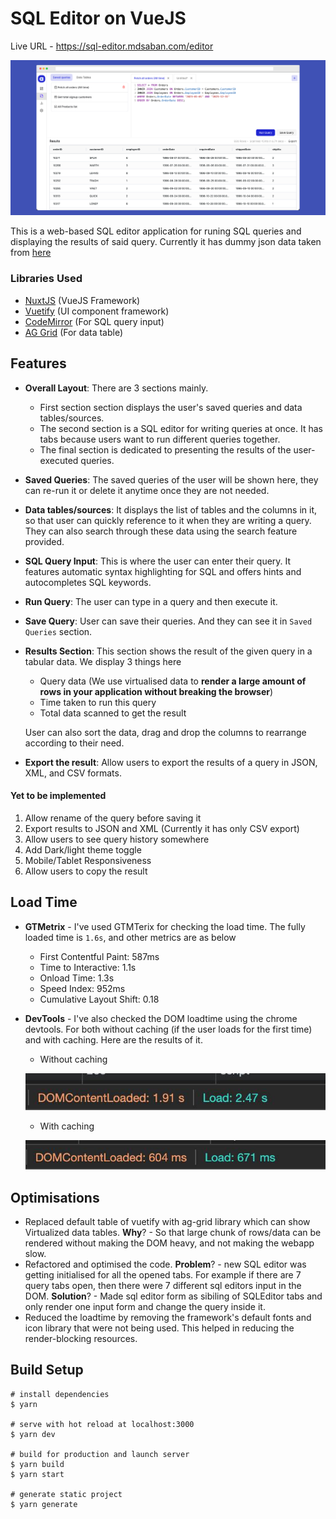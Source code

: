 
# SQL Editor on VueJS

Live URL - https://sql-editor.mdsaban.com/editor

![editor screenshot](./readme-images/sql-editor-website.png)

This is a web-based SQL editor application for runing SQL queries and displaying the results of said query. Currently it has dummy json data taken from [here](https://github.com/graphql-compose/graphql-compose-examples/tree/master/examples/northwind/data/json)

### Libraries Used
 - [NuxtJS](https://v2.nuxt.com/) (VueJS Framework)
 - [Vuetify](https://v2.vuetifyjs.com/en/) (UI component framework)
 - [CodeMirror](https://codemirror.net/5/) (For SQL query input)
 - [AG Grid](https://www.ag-grid.com/vue-data-grid/) (For data table)


## Features
-   **Overall Layout**: There are 3 sections mainly.
	- First section section displays the user's saved queries and data tables/sources.
	- The second section is a SQL editor for writing queries at once. It has tabs because users want to run different queries together.
	- The final section is dedicated to presenting the results of the user-executed queries.

-  **Saved Queries**: The saved queries of the user will be shown here, they can re-run it or delete it anytime once they are not needed.

-  **Data tables/sources**: It displays the list of tables and the columns in it, so that user can quickly reference to it when they are writing a query. They can also search through these data using the search feature provided.

-  **SQL Query Input**:  This is where the user can enter their query. It features automatic syntax highlighting for SQL and offers hints and autocompletes SQL keywords.

-  **Run Query**: The user can type in a query and then execute it.

-  **Save Query**: User can save their queries. And they can see it in `Saved Queries` section.

- **Results Section**: This section shows the result of the given query in a tabular data. We display 3 things here
	- Query data (We use virtualised data to **render a large amount of rows in your application without breaking the browser**)
	- Time taken to run this query
	- Total data scanned to get the result

	User can also sort the data, drag and drop the columns to rearrange according to their need.

-  **Export the result**: Allow users to export the results of a query in JSON, XML, and CSV formats.

#### Yet to be implemented
1. Allow rename of the query before saving it
2. Export results to JSON and XML (Currently it has only CSV export)
3. Allow users to see query history somewhere
4. Add Dark/light theme toggle
5. Mobile/Tablet Responsiveness
6. Allow users to copy the result


## Load Time
- **GTMetrix** - I've used GTMTerix for checking the load time. The fully loaded time is `1.6s`, and other metrics are as below
	- First Contentful Paint: 587ms
	- Time to Interactive: 1.1s
	-	Onload Time: 1.3s
	- Speed Index: 952ms
	- Cumulative Layout Shift: 0.18


- **DevTools** - I've also checked the DOM loadtime using the chrome devtools. For both without caching (if the user loads for the first time) and with caching. Here are the results of it.
	- Without caching

	![without caching](./readme-images/without-cache.jpeg)
	- With caching

	![with caching](./readme-images/with-cache.jpeg)

## Optimisations
- Replaced default table of vuetify with ag-grid library which can show Virtualized data tables. **Why**? - So that large chunk of rows/data can be rendered without making the DOM heavy, and not making the webapp slow.
- Refactored and optimised the code. **Problem**? - new SQL editor was getting initialised for all the opened tabs. For example if there are 7 query tabs open, then there were 7 different sql editors input in the DOM. **Solution**? - Made sql editor form as sibiling of SQLEditor tabs and only render one input form and change the query inside it.
-	Reduced the loadtime by removing the framework's default fonts and icon library that were not being used. This helped in reducing the render-blocking resources.

## Build Setup
```
# install dependencies
$ yarn

# serve with hot reload at localhost:3000
$ yarn dev

# build for production and launch server
$ yarn build
$ yarn start

# generate static project
$ yarn generate
``````
